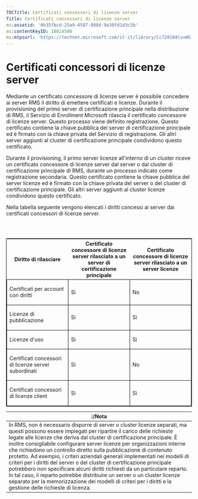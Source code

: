 ```yaml
---
TOCTitle: Certificati concessori di licenze server
Title: Certificati concessori di licenze server
ms:assetid: '0b35fbcd-25a9-4587-898d-9a30fd1d3c5b'
ms:contentKeyID: 18824500
ms:mtpsurl: 'https://technet.microsoft.com/it-it/library/Cc720184(v=WS.10)'
---
```


Certificati concessori di licenze server
========================================

Mediante un certificato concessore di licenze server è possibile concedere ai server RMS il diritto di emettere certificati e licenze. Durante il provisioning del primo server di certificazione principale nella distribuzione di RMS, il Servizio di Enrollment Microsoft rilascia il certificato concessore di licenze server. Questo processo viene definito registrazione. Questo certificato contiene la chiave pubblica del server di certificazione principale ed è firmato con la chiave privata del Servizio di registrazione. Gli altri server aggiunti al cluster di certificazione principale condividono questo certificato.

Durante il provisioning, il primo server licenze all'interno di un cluster riceve un certificato concessore di licenze server dal server o dal cluster di certificazione principale di RMS, durante un processo indicato come registrazione secondaria. Questo certificato contiene la chiave pubblica del server licenze ed è firmato con la chiave privata del server o del cluster di certificazione principale. Gli altri server aggiunti al cluster licenze condividono questo certificato.

Nella tabella seguente vengono elencati i diritti concessi ai server dai certificati concessori di licenze server.

###  

<p> </p>
<table style="border:1px solid black;">
<colgroup>
<col width="33%" />
<col width="33%" />
<col width="33%" />
</colgroup>
<thead>
<tr class="header">
<th>Diritto di rilasciare</th>
<th>Certificato concessore di licenze server rilasciato a un server di certificazione principale</th>
<th>Certificato concessore di licenze server rilasciato a un server licenze</th>
</tr>
</thead>
<tbody>
<tr class="odd">
<td style="border:1px solid black;"><p>Certificati per account con diritti</p></td>
<td style="border:1px solid black;"><p>Sì</p></td>
<td style="border:1px solid black;"><p>No</p></td>
</tr>
<tr class="even">
<td style="border:1px solid black;"><p>Licenze di pubblicazione</p></td>
<td style="border:1px solid black;"><p>Sì</p></td>
<td style="border:1px solid black;"><p>Sì</p></td>
</tr>
<tr class="odd">
<td style="border:1px solid black;"><p>Licenze d'uso</p></td>
<td style="border:1px solid black;"><p>Sì</p></td>
<td style="border:1px solid black;"><p>Sì</p></td>
</tr>
<tr class="even">
<td style="border:1px solid black;"><p>Certificati concessori di licenze server subordinati</p></td>
<td style="border:1px solid black;"><p>Sì</p></td>
<td style="border:1px solid black;"><p>No</p></td>
</tr>
<tr class="odd">
<td style="border:1px solid black;"><p>Certificati concessori di licenze client</p></td>
<td style="border:1px solid black;"><p>Sì</p></td>
<td style="border:1px solid black;"><p>Sì</p></td>
</tr>
</tbody>
</table>
  
| ![](images/Cc720184.note(WS.10).gif)Nota                                                                                                                                                                                                                                                                                                                                                                                                                                                                                                                                                                                                                                                                                                                                              |  
|--------------------------------------------------------------------------------------------------------------------------------------------------------------------------------------------------------------------------------------------------------------------------------------------------------------------------------------------------------------------------------------------------------------------------------------------------------------------------------------------------------------------------------------------------------------------------------------------------------------------------------------------------------------------------------------------------------------------------------------------------------------------------------------------------------------------|  
| In RMS, non è necessario disporre di server o cluster licenze separati, ma questi possono essere impiegati per ripartire il carico delle richieste legate alle licenze che deriva dal cluster di certificazione principale. È inoltre consigliabile configurare server licenze per organizzazioni interne che richiedono un controllo diretto sulla pubblicazione di contenuto protetto. Ad esempio, i criteri aziendali generali implementati nei modelli di criteri per i diritti del server o del cluster di certificazione principale potrebbero non specificare alcuni diritti richiesti da un particolare reparto. In tal caso, il reparto potrebbe distribuire un server o un cluster licenze separato per la memorizzazione dei modelli di criteri per i diritti e la gestione delle richieste di licenza. |
